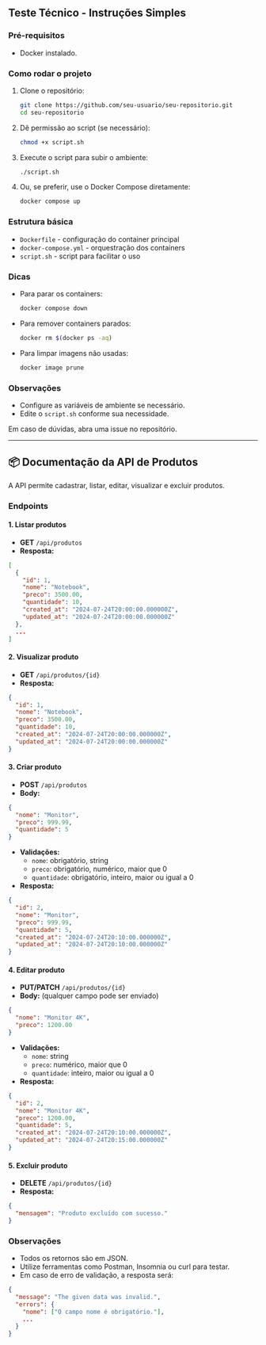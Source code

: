 ## Teste Técnico - Instruções Simples

### Pré-requisitos

- Docker instalado.

### Como rodar o projeto

1. Clone o repositório:
   ```bash
   git clone https://github.com/seu-usuario/seu-repositorio.git
   cd seu-repositorio
   ```

2. Dê permissão ao script (se necessário):
   ```bash
   chmod +x script.sh
   ```

3. Execute o script para subir o ambiente:
   ```bash
   ./script.sh
   ```

4. Ou, se preferir, use o Docker Compose diretamente:
   ```bash
   docker compose up
   ```

### Estrutura básica

- `Dockerfile` - configuração do container principal
- `docker-compose.yml` - orquestração dos containers
- `script.sh` - script para facilitar o uso

### Dicas

- Para parar os containers:
  ```bash
  docker compose down
  ```
- Para remover containers parados:
  ```bash
  docker rm $(docker ps -aq)
  ```
- Para limpar imagens não usadas:
  ```bash
  docker image prune
  ```

### Observações

- Configure as variáveis de ambiente se necessário.
- Edite o `script.sh` conforme sua necessidade.

Em caso de dúvidas, abra uma issue no repositório.

---

## 📦 Documentação da API de Produtos

A API permite cadastrar, listar, editar, visualizar e excluir produtos.

### Endpoints

#### 1. Listar produtos
- **GET** `/api/produtos`
- **Resposta:**
```json
[
  {
    "id": 1,
    "nome": "Notebook",
    "preco": 3500.00,
    "quantidade": 10,
    "created_at": "2024-07-24T20:00:00.000000Z",
    "updated_at": "2024-07-24T20:00:00.000000Z"
  },
  ...
]
```

#### 2. Visualizar produto
- **GET** `/api/produtos/{id}`
- **Resposta:**
```json
{
  "id": 1,
  "nome": "Notebook",
  "preco": 3500.00,
  "quantidade": 10,
  "created_at": "2024-07-24T20:00:00.000000Z",
  "updated_at": "2024-07-24T20:00:00.000000Z"
}
```

#### 3. Criar produto
- **POST** `/api/produtos`
- **Body:**
```json
{
  "nome": "Monitor",
  "preco": 999.99,
  "quantidade": 5
}
```
- **Validações:**
  - `nome`: obrigatório, string
  - `preco`: obrigatório, numérico, maior que 0
  - `quantidade`: obrigatório, inteiro, maior ou igual a 0
- **Resposta:**
```json
{
  "id": 2,
  "nome": "Monitor",
  "preco": 999.99,
  "quantidade": 5,
  "created_at": "2024-07-24T20:10:00.000000Z",
  "updated_at": "2024-07-24T20:10:00.000000Z"
}
```

#### 4. Editar produto
- **PUT/PATCH** `/api/produtos/{id}`
- **Body:** (qualquer campo pode ser enviado)
```json
{
  "nome": "Monitor 4K",
  "preco": 1200.00
}
```
- **Validações:**
  - `nome`: string
  - `preco`: numérico, maior que 0
  - `quantidade`: inteiro, maior ou igual a 0
- **Resposta:**
```json
{
  "id": 2,
  "nome": "Monitor 4K",
  "preco": 1200.00,
  "quantidade": 5,
  "created_at": "2024-07-24T20:10:00.000000Z",
  "updated_at": "2024-07-24T20:15:00.000000Z"
}
```

#### 5. Excluir produto
- **DELETE** `/api/produtos/{id}`
- **Resposta:**
```json
{
  "mensagem": "Produto excluído com sucesso."
}
```

### Observações
- Todos os retornos são em JSON.
- Utilize ferramentas como Postman, Insomnia ou curl para testar.
- Em caso de erro de validação, a resposta será:
```json
{
  "message": "The given data was invalid.",
  "errors": {
    "nome": ["O campo nome é obrigatório."],
    ...
  }
}
```



